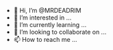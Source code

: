 - 👋 Hi, I’m @MRDEADRIM
- 👀 I’m interested in ...
- 🌱 I’m currently learning ...
- 💞️ I’m looking to collaborate on ...
- 📫 How to reach me ...

<!---
MRDEADRIM/MRDEADRIM is a ✨ special ✨ repository because its `README.md` (this file) appears on your GitHub profile.
You can click the Preview link to take a look at your changes.
--->
